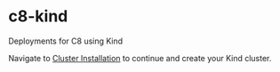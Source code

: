 # c8-kind
Deployments for C8 using Kind

Navigate to [Cluster Installation](cluster-install) to continue and create your Kind cluster.
